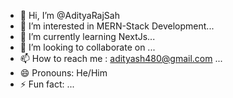 - 👋 Hi, I’m @AdityaRajSah
- 👀 I’m interested in MERN-Stack Development...
- 🌱 I’m currently learning NextJs...
- 💞️ I’m looking to collaborate on ...
- 📫 How to reach me : adityash480@gmail.com  ...
- 😄 Pronouns: He/Him
- ⚡ Fun fact: ...

<!---
AdeetyAraJsaH/AdeetyAraJsaH is a ✨ special ✨ repository because its `README.md` (this file) appears on your GitHub profile.
You can click the Preview link to take a look at your changes.
--->
